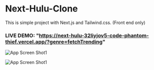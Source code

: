 # Next-Hulu-Clone

This is simple project with Next.js and Tailwind.css. (Front end only)

### LIVE DEMO: "https://next-hulu-32liyjov5-code-phantom-thief.vercel.app/?genre=fetchTrending"

![App Screen Shot1](https://ibb.co/T81505G/screen.png)

![App Screen Shot1](https://i.ibb.co/f8X15r8/screen1.png)
